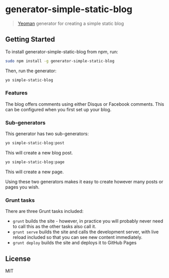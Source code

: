 # generator-simple-static-blog 

> [Yeoman](http://yeoman.io) generator for creating a simple static blog


## Getting Started

To install generator-simple-static-blog from npm, run:

```bash
sudo npm install -g generator-simple-static-blog
```

Then, run the generator:

```bash
yo simple-static-blog
```

### Features

The blog offers comments using either Disqus or Facebook comments. This can be configured when you first set up your blog.

### Sub-generators

This generator has two sub-generators:

```bash
yo simple-static-blog:post
```

This will create a new blog post.

```bash
yo simple-static-blog:page
```

This will create a new page.

Using these two generators makes it easy to create however many posts or pages you wish.

### Grunt tasks

There are three Grunt tasks included:

* `grunt` builds the site - however, in practice you will probably never need to call this as the other tasks also call it.
* `grunt serve` builds the site and calls the development server, with live reload included so that you can see new content immediately.
* `grunt deploy` builds the site and deploys it to GitHub Pages

## License

MIT
